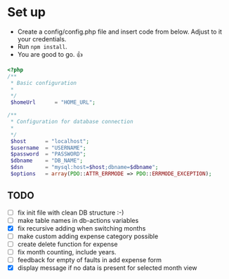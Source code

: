 # Set up

* Create a config/config.php file and insert code from below. Adjust to it your credentials.
* Run `npm install`.
* You are good to go. :+1:

```php
<?php
/**
 * Basic configuration
 *
 */
 $homeUrl      = "HOME_URL";

/**
 * Configuration for database connection
 *
 */
 $host      = "localhost";
 $username  = "USERNAME";
 $password  = "PASSWORD";
 $dbname    = "DB_NAME";
 $dsn       = "mysql:host=$host;dbname=$dbname";
 $options   = array(PDO::ATTR_ERRMODE => PDO::ERRMODE_EXCEPTION);

 ```

 ## TODO

- [ ] fix init file with clean DB structure :-)
- [ ] make table names in db-actions variables
- [x] fix recursive adding when switching months
- [ ] make custom adding expense category possible
- [ ] create delete function for expense
- [ ] fix month counting, include years.
- [ ] feedback for empty of faults in add expense form
- [x] display message if no data is present for selected month view
